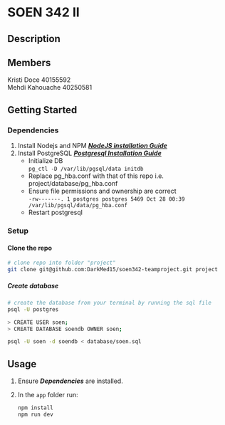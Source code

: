 # SOEN 342 II

## Description

## Members

Kristi Doce 40155592  
Mehdi Kahouache 40250581

## Getting Started

### Dependencies

1. Install Nodejs and NPM ***[NodeJS installation Guide][nodejs-install-url]***
2. Install PostgreSQL ***[Postgresql Installation Guide][postgresql-install-url]***
   - Initialize DB <br> ```pg_ctl -D /var/lib/pgsql/data initdb```
   - Replace pg_hba.conf with that of this repo i.e. project/database/pg_hba.conf
   - Ensure file permissions and ownership are correct <br> ```-rw-------. 1 postgres postgres 5469 Oct 28 00:39 /var/lib/pgsql/data/pg_hba.conf```
   - Restart postgresql

### Setup

#### Clone the repo

```sh
# clone repo into folder "project"
git clone git@github.com:DarkMed15/soen342-teamproject.git project
```

##### Create database

```sh
# create the database from your terminal by running the sql file
psql -U postgres

> CREATE USER soen;
> CREATE DATABASE soendb OWNER soen;

psql -U soen -d soendb < database/soen.sql
```

## Usage

1. Ensure ***Dependencies*** are installed.
2. In the ```app``` folder run:

    ```sh
    npm install
    npm run dev
    ```

[nodejs-install-url]: https://github.com/nodesource/distributions/blob/master/README.md
[postgresql-install-url]: https://www.postgresql.org/docs/16/index.html
